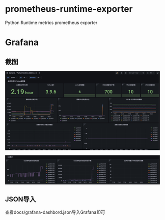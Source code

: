 # prometheus-runtime-exporter

Python Runtime metrics prometheus exporter

# Grafana
## 截图
![Grafana截图1](docs/grafana-1.jpg)

![Grafana截图2](docs/grafana-2.jpg)

## JSON导入

查看docs/grafana-dashbord.json导入Grafana即可
